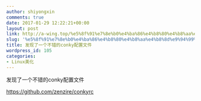 ```yaml
---
author: shiyongxin
comments: true
date: 2017-01-29 12:22:21+00:00
layout: post
link: http://a-wing.top/%e5%8f%91%e7%8e%b0%e4%ba%86%e4%b8%80%e4%b8%aa%e4%b8%8d%e9%94%99%e7%9a%84conky%e9%85%8d%e7%bd%ae%e6%96%87%e4%bb%b6/
slug: '%e5%8f%91%e7%8e%b0%e4%ba%86%e4%b8%80%e4%b8%aa%e4%b8%8d%e9%94%99%e7%9a%84conky%e9%85%8d%e7%bd%ae%e6%96%87%e4%bb%b6'
title: 发现了一个不错的conky配置文件
wordpress_id: 105
categories:
- Linux美化
---
```


发现了一个不错的conky配置文件

https://github.com/zenzire/conkyrc
